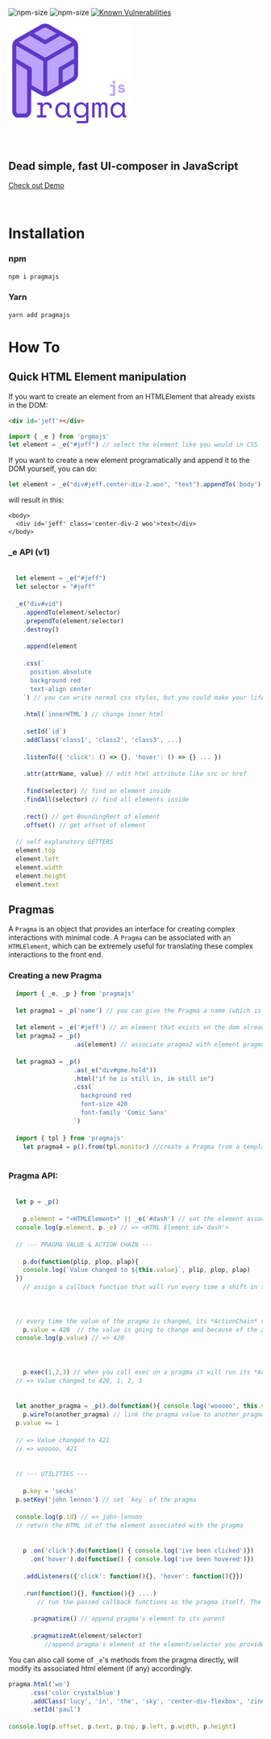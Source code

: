 ![npm-size](https://img.shields.io/npm/v/pragmajs)
![npm-size](https://img.shields.io/bundlephobia/minzip/pragmajs)
[![Known Vulnerabilities](https://snyk.io/test/npm/pragmajs/0.3.0/badge.svg)](https://snyk.io/test/npm/pragmajs/0.3.0)

[<img width=250px src="docs/logos/pragmajs.svg">](https://robo-monk.github.io/pragmajs)

<br>

## Dead simple, fast UI-composer in JavaScript

[Check out Demo](https://robo-monk.github.io/pragmajs)

<br>

# Installation

### npm
```bash
npm i pragmajs
```

### Yarn

```bash
yarn add pragmajs
```

# How To

## Quick HTML Element manipulation

If you want to create an element from an HTMLElement that already exists in the DOM:

```html
<div id='jeff'></div>
```
```js	
import { _e } from 'prgmajs'
let element = _e("#jeff") // select the element like you would in CSS
```

If you want to create a new element programatically and append it to the DOM yourself, you can do:
	
```js
let element = _e("div#jeff.center-div-2.woo", "text").appendTo('body')
```
will result in this:
```
<body>
  <div id='jeff' class='center-div-2 woo'>text</div>
</body>
```

### _e API (v1)

```js

  let element = _e("#jeff")
  let selector = "#jeff"

  _e("div#vid")
    .appendTo(element/selector)
    .prependTo(element/selector)
    .destroy()

    .append(element

    .css(`
      position absolute
      background red
      text-align center
    `) // you can write normal css styles, but you could make your life easier by writing in the simplified syntax which replaces new lines with `;` and you dont need to type `:` after every css attr. your choice

    .html(`innerHTML`) // change inner html
    
    .setId(`id`)
    .addClass('class1', 'class2', 'class3', ...)
    
    .listenTo({ 'click': () => {}, 'hover': () => {} ... })
    
    .attr(attrName, value) // edit html attribute like src or href
    
    .find(selector) // find an element inside
    .findAll(selector) // find all elements inside

    .rect() // get BoundingRect of element
    .offset() // get offset of element

  // self explanatory GETTERS
  element.top
  element.left
  element.width
  element.height
  element.text

```

## Pragmas
A `Pragma` is an object that provides an interface for creating complex interactions with minimal code. A `Pragma` can be associated with an `HTMLElement`, which can be extremely useful for translating these complex interactions to the front end.

### Creating a new Pragma
```js
  import { _e, _p } from 'pragmajs'

  let pragma1 = _p('name') // you can give the Pragma a name (which is going to be its key), or leave it blank to generate a random one through an overengineered random string generator

  let element = _e('#jeff') // an element that exists on the dom already
  let pragma2 = _p()
                  .as(element) // associate pragma2 with element pragma2.element is going to be #jeff
  
  let pragma3 = _p()
                  .as(_e("div#gme.hold"))
                  .html("if he is still in, im still in")
                  .css(`
                    background red
                    font-size 420
                    font-family 'Comic Sans'
                  `)

  import { tpl } from 'pragmajs'
	let pragma4 = p().from(tpl.monitor) //create a Pragma from a template (another Pragma)
	
```

### Pragma API:

```js

  let p = _p()

	p.element = "<HTMLElement>" || _e('#dash') // set the element associated with the pragma
  console.log(p.element, p._e) // => <HTML Element id='dash'>

  // --- PRAGMA VALUE & ACTION CHAIN ---

	p.do(function(plip, plop, plap){ 
    console.log(`Value changed to ${this.value}`, plip, plop, plap) 
  })
    // assign a callback function that will run every time a shift in the pragma's value occurs. All the callbacks that are being run when the value changes, are part of the *ActionChain* of the Pragma.



  // every time the value of the pragma is changed, its *ActionChain* runs
	p.value = 420  // the value is going to change and because of the above p.do(..) the console is going to print: => Value changed to 420  
  console.log(p.value) // => 420 



	p.exec(1,2,3) // when you call exec on a pragma it will run its *Action Chain* with whatever arguments you add
  // => Value changed to 420, 1, 2, 3


  let another_pragma = _p().do(function(){ console.log('wooooo', this.value)})
	p.wireTo(another_pragma) // link the pragma value to another_pragma's value. Every time the pragma's value changes, change the another_pragma's value to the same one
  p.value += 1

  // => Value changed to 421
  // => wooooo, 421


  // --- UTILITIES ---

	p.key = 'secks'
  p.setKey('john lennon') // set `key` of the pragma
  
  console.log(p.id) // => john-lennon
  // return the HTML id of the element associated with the pragma


	p .on('click').do(function() { console.log('ive been clicked')})
	  .on('hover').do(function() { console.log('ive been hovered')})

    .addListeners({'click': function(){}, 'hover': function(){}})

    .run(function(){}, function(){} ....)
		// run the passed callback functions as the pragma itself. The `this` keyword inside the functions will reference the pragma

	  .pragmatize() // append pragma's element to its parent

	  .pragmatizeAt(element/selector)
		  //append pragma's element at the element/selector you provide

```
You can also call some of `_e`'s methods from the pragma directly, will modify its associated html element (if any) accordingly.

```js
pragma.html('wo')
      .css('color crystalblue')
      .addClass('lucy', 'in', 'the', 'sky', 'center-div-flexbox', 'zindexxxxx')
      .setId('paul')

console.log(p.offset, p.text, p.top, p.left, p.width, p.height)
```
